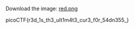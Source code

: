 Download the image: [red.png](https://challenge-files.picoctf.net/c_verbal_sleep/831307718b34193b288dde31e557484876fb84978b5818e2627e453a54aa9ba6/red.png)


picoCTF{r3d_1s_th3_ult1m4t3_cur3_f0r_54dn355_}